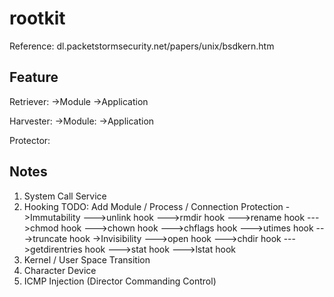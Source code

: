 rootkit
=======

Reference: dl.packetstormsecurity.net/papers/unix/bsdkern.htm

Feature
-------
Retriever:
->Module
->Application

Harvester:
->Module:
->Application

Protector:

Notes
-------
1. System Call Service
2. Hooking TODO: Add Module / Process / Connection Protection
->Immutability
--->unlink hook
--->rmdir hook
--->rename hook
--->chmod hook
--->chown hook
--->chflags hook
--->utimes hook
--->truncate hook
->Invisibility
--->open hook
--->chdir hook
--->getdirentries hook
--->stat hook
--->lstat hook
3. Kernel / User Space Transition
4. Character Device
5. ICMP Injection (Director Commanding Control)
